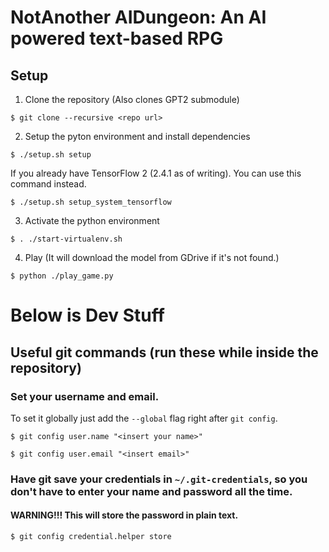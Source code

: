 # NotAnother AIDungeon: An AI powered text-based RPG

## Setup

1. Clone the repository (Also clones GPT2 submodule)

```
$ git clone --recursive <repo url>
```

2. Setup the pyton environment and install dependencies

```
$ ./setup.sh setup
```

If you already have TensorFlow 2 (2.4.1 as of writing). You can use this command instead.

```
$ ./setup.sh setup_system_tensorflow
```

3. Activate the python environment

```
$ . ./start-virtualenv.sh
```

4. Play (It will download the model from GDrive if it's not found.)

```
$ python ./play_game.py
```

# Below is Dev Stuff

## Useful git commands (run these while inside the repository)

### Set your username and email.

To set it globally just add the `--global` flag right after `git config`.

```
$ git config user.name "<insert your name>"

$ git config user.email "<insert email>"
```

### Have git save your credentials in `~/.git-credentials`, so you don't have to enter your name and password all the time.

#### WARNING!!! This will store the password in plain text.

```
$ git config credential.helper store
```
